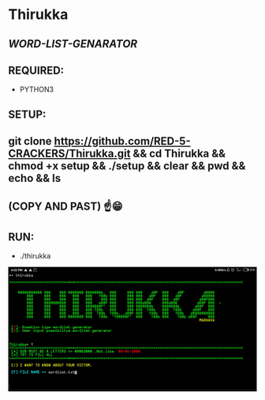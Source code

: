 # Thirukka

## *WORD-LIST-GENARATOR*

## REQUIRED:
* PYTHON3

## SETUP:

## git clone https://github.com/RED-5-CRACKERS/Thirukka.git && cd Thirukka && chmod +x setup && ./setup && clear && pwd && echo && ls
## (COPY AND PAST) ☝️😁




## RUN:
* ./thirukka

<img src=".thirukka.jpg" />
